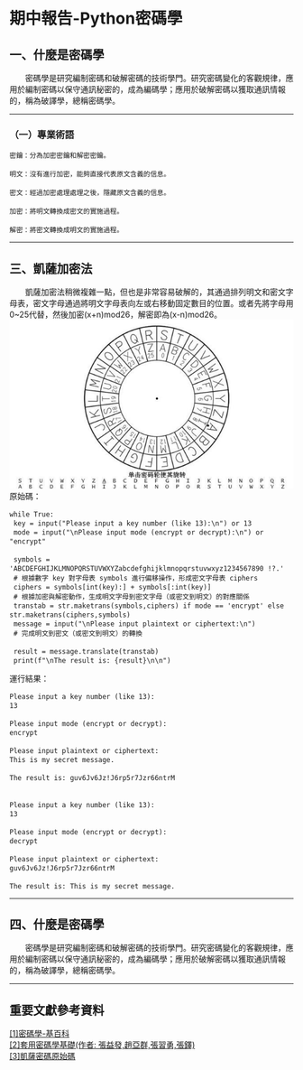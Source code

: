 # 期中報告-Python密碼學

## 一、什麼是密碼學
&emsp;&emsp;密碼學是研究編制密碼和破解密碼的技術學門。研究密碼變化的客觀規律，應用於編制密碼以保守通訊秘密的，成為編碼學；應用於破解密碼以獲取通訊情報的，稱為破譯學，總稱密碼學。  
<hr>  

### （一）專業術語
```
密鑰：分為加密密鑰和解密密鑰。

明文：沒有進行加密，能夠直接代表原文含義的信息。

密文：經過加密處理處理之後，隱藏原文含義的信息。

加密：將明文轉換成密文的實施過程。

解密：將密文轉換成明文的實施過程。
``` 
<hr>   

## 三、凱薩加密法
&emsp;&emsp;凱薩加密法稍微複雜一點，但也是非常容易破解的，其通過排列明文和密文字母表，密文字母通過將明文字母表向左或右移動固定數目的位置。或者先將字母用0~25代替，然後加密(x+n)mod26，解密即為(x-n)mod26。  
<img src="https://github.com/mailk8811/sa110a/blob/master/pic/1.jpeg">
原始碼：
```
while True:
 key = input("Please input a key number (like 13):\n") or 13
 mode = input("\nPlease input mode (encrypt or decrypt):\n") or "encrypt"
 
 symbols = 'ABCDEFGHIJKLMNOPQRSTUVWXYZabcdefghijklmnopqrstuvwxyz1234567890 !?.'
 # 根據數字 key 對字母表 symbols 進行偏移操作，形成密文字母表 ciphers
 ciphers = symbols[int(key):] + symbols[:int(key)]
 # 根據加密與解密動作，生成明文字母到密文字母（或密文到明文）的對應關係
 transtab = str.maketrans(symbols,ciphers) if mode == 'encrypt' else str.maketrans(ciphers,symbols)
 message = input("\nPlease input plaintext or ciphertext:\n")
 # 完成明文到密文（或密文到明文）的轉換
 
 result = message.translate(transtab)
 print(f"\nThe result is: {result}\n\n")
```  
運行結果：  
```
Please input a key number (like 13):
13

Please input mode (encrypt or decrypt):
encrypt

Please input plaintext or ciphertext:
This is my secret message.

The result is: guv6Jv6Jz!J6rp5r7Jzr66ntrM


Please input a key number (like 13):
13

Please input mode (encrypt or decrypt):
decrypt

Please input plaintext or ciphertext:
guv6Jv6Jz!J6rp5r7Jzr66ntrM

The result is: This is my secret message.
```
<hr>   

## 四、什麼是密碼學
&emsp;&emsp;密碼學是研究編制密碼和破解密碼的技術學門。研究密碼變化的客觀規律，應用於編制密碼以保守通訊秘密的，成為編碼學；應用於破解密碼以獲取通訊情報的，稱為破譯學，總稱密碼學。  
<hr>   
 
## 重要文獻參考資料  
<a href="https://zh.wikipedia.org/wiki/%E5%AF%86%E7%A0%81%E5%AD%A6">[1]密碼學-基百科</a>   
<a href="https://www.itsfun.com.tw/%E5%AF%86%E7%A2%BC%E5%AD%B8/wiki-9575575-3900455">[2]套用密碼學基礎(作者: 張益發,趙亞群,張習勇,張鐸)</a>  
<a href="https://www.starky.ltd/2020/08/05/python-cryptography-caesar-cipher/">[3]凱薩密碼原始碼</a>
